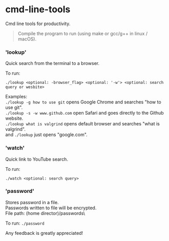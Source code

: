 # cmd-line-tools

Cmd line tools for productivity.

> Compile the program to run (using make or gcc/g++ in linux / macOS).

### 'lookup'

Quick search from the terminal to a browser.

To run:

```
./lookup <optional: -browser_flag> <optional: '-w'> <optional: search query or wesbite>
```

Examples:\
`./lookup -g how to use git` opens Google Chrome and searches "how to use git".\
`./lookup -s -w www.github.com` open Safari and goes directly to the Github website.\
`./lookup what is valgrind` opens default browser and searches "what is valgrind".\
and `./lookup` just opens "google.com".

### 'watch'

Quick link to YouTube search.

To run:

```
./watch <optional: search query>
```

### 'password'

Stores password in a file.\
Passwords written to file will be encrypted.\
File path: (home director)/passwords\

To run: `./password`

Any feedback is greatly appreciated!
